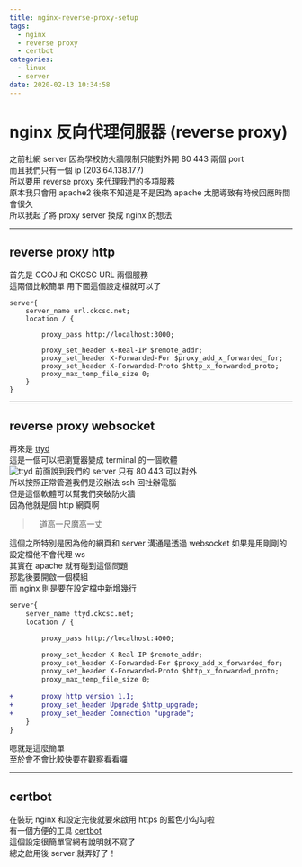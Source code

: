 ```yaml
---
title: nginx-reverse-proxy-setup
tags:
  - nginx
  - reverse proxy
  - certbot
categories:
  - linux
  - server
date: 2020-02-13 10:34:58
---
```


# nginx 反向代理伺服器 (reverse proxy)

之前社網 server 因為學校防火牆限制只能對外開 80 443 兩個 port  
而且我們只有一個 ip (203.64.138.177)  
所以要用 reverse proxy 來代理我們的多項服務  
原本我只會用 apache2
後來不知道是不是因為 apache 太肥導致有時候回應時間會很久  
所以我起了將 proxy server 換成 nginx 的想法  

---

## reverse proxy http

首先是 CGOJ 和 CKCSC URL 兩個服務  
這兩個比較簡單
用下面這個設定檔就可以了
```nginx
server{
    server_name url.ckcsc.net;
    location / { 

        proxy_pass http://localhost:3000;

        proxy_set_header X-Real-IP $remote_addr;
        proxy_set_header X-Forwarded-For $proxy_add_x_forwarded_for;
        proxy_set_header X-Forwarded-Proto $http_x_forwarded_proto;
        proxy_max_temp_file_size 0;
    }   
}
```

---

## reverse proxy websocket

再來是 [ttyd](https://github.com/tsl0922/ttyd)  
這是一個可以把瀏覽器變成 terminal 的一個軟體  
![ttyd](/images/ttyd.png)
前面說到我們的 server 只有 80 443 可以對外  
所以按照正常管道我們是沒辦法 ssh 回社辦電腦  
但是這個軟體可以幫我們突破防火牆  
因為他就是個 http 網頁啊

>　道高一尺魔高一丈

這個之所特別是因為他的網頁和 server 溝通是透過 websocket
如果是用剛剛的設定檔他不會代理 ws  
其實在 apache 就有碰到這個問題  
那匙後要開啟一個模組  
而 nginx 則是要在設定檔中新增幾行
```diff
server{
    server_name ttyd.ckcsc.net;
    location / { 

        proxy_pass http://localhost:4000;

        proxy_set_header X-Real-IP $remote_addr;
        proxy_set_header X-Forwarded-For $proxy_add_x_forwarded_for;
        proxy_set_header X-Forwarded-Proto $http_x_forwarded_proto;
        proxy_max_temp_file_size 0;
    
+       proxy_http_version 1.1;
+       proxy_set_header Upgrade $http_upgrade;
+       proxy_set_header Connection "upgrade";
    }   
}
```
嗯就是這麼簡單  
至於會不會比較快要在觀察看看囉

---

## certbot

在裝玩 nginx 和設定完後就要來啟用 https 的藍色小勾勾啦  
有一個方便的工具 [certbot](https://certbot.eff.org/)  
這個設定很簡單官網有說明就不寫了  
總之啟用後 server 就弄好了！

